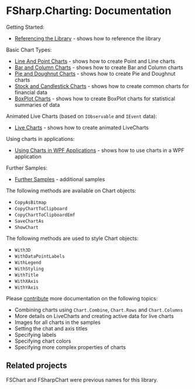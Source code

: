 # FSharp.Charting: Documentation

Getting Started:

 * [Referencing the Library](ReferencingTheLibrary.html) - shows how to reference the library

Basic Chart Types:

 * [Line And Point Charts](PointAndLineCharts.html) - shows how to create Point and Line charts
 * [Bar and Column Charts](BarAndColumnCharts.html) - shows how to create Bar and Column charts
 * [Pie and Doughnut Charts](PieAndDougnutCharts.html) - shows how to create Pie and Doughnut charts
 * [Stock and Candlestick Charts](StockAndCandlestickCharts.html) - shows how to create common charts for financial data
 * [BoxPlot Charts](BoxPlotCharts.html) - shows how to create BoxPlot charts for statistical summaries of data

Animated Live Charts (based on `IObservable` and `IEvent` data):

 * [Live Charts](LiveChartSamples.html) - shows how to create animated LiveCharts 

Using charts in applications:

 * [Using Charts in WPF Applications](UsingChartsInWPF.html) - shows how to use charts in a WPF application

Further Samples:

 * [Further Samples](FurtherSamples.html) - additional samples

The following methods are available on Chart objects:

 * `CopyAsBitmap`
 * `CopyChartToClipboard`
 * `CopyChartToClipboardEmf`
 * `SaveChartAs`
 * `ShowChart`

The following methods are used to style Chart objects:

 * `With3D`
 * `WithDataPointLabels`
 * `WithLegend`
 * `WithStyling`
 * `WithTitle`
 * `WithXAxis`
 * `WithYAxis`


Please [contribute](contributing.html) more documentation on the following topics:

 * Combining charts using `Chart.Combine`, `Chart.Rows` and `Chart.Columns`
 * More details on LiveCharts and creating active data for live charts
 * Images for all charts in the samples
 * Setting the chat and axis titles
 * Specifying labels
 * Specifying chart colors
 * Specifying more complex properties of charts


## Related projects

FSChart and FSharpChart were previous names for this library.
